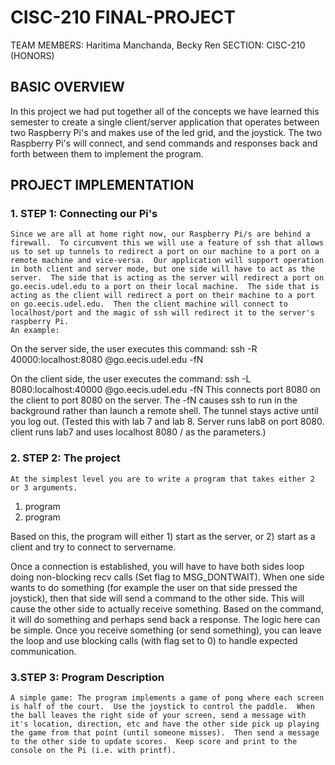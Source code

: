 # CISC-210 FINAL-PROJECT
TEAM MEMBERS: Haritima Manchanda, Becky Ren
SECTION: CISC-210 (HONORS)

## BASIC OVERVIEW
In this project we had put together all of the concepts we have learned this semester to create a single client/server application that operates between two Raspberry Pi's and makes use of the led grid, and the joystick. The two Raspberry Pi's will connect, and send commands and responses back and forth between them to implement the program.

## PROJECT IMPLEMENTATION

### 1. STEP 1: Connecting our Pi's
    Since we are all at home right now, our Raspberry Pi/s are behind a firewall.  To circumvent this we will use a feature of ssh that allows us to set up tunnels to redirect a port on our machine to a port on a remote machine and vice-versa.  Our application will support operation in both client and server mode, but one side will have to act as the server.  The side that is acting as the server will redirect a port on go.eecis.udel.edu to a port on their local machine.  The side that is acting as the client will redirect a port on their machine to a port on go.eecis.udel.edu.  Then the client machine will connect to localhost/port and the magic of ssh will redirect it to the server's raspberry Pi.
    An example:

On the server side, the user executes this command:
ssh -R 40000:localhost:8080 <eecis user>@go.eecis.udel.edu -fN
  
On the client side, the user executes the command:
ssh -L 8080:localhost:40000 <other eecis user>@go.eecis.udel.edu -fN
This connects port 8080 on the client to port 8080 on the server.
The -fN causes ssh to run in the background rather than launch a remote shell.
The tunnel stays active until you log out.
(Tested this with lab 7 and lab 8.  Server runs lab8 on port 8080.  client runs lab7 and uses localhost 8080 / as the parameters.)
 
### 2. STEP 2: The project
    At the simplest level you are to write a program that takes either 2 or 3 arguments.
1) program <port>
2) program <port> <IP or Server Name>

Based on this, the program will either 1) start as the server, or 2) start as a client and try to connect to servername.

Once a connection is established, you will have to have both sides loop doing non-blocking recv calls (Set flag to MSG_DONTWAIT).  When one side wants to do something (for example the user on that side pressed the joystick), then that side will send a command to the other side.  This will cause the other side to actually receive something.  Based on the command, it will do something and perhaps send back a response.  The logic here can be simple.
Once you receive something (or send something), you can leave the loop and use blocking calls (with flag set to 0) to handle expected communication.

### 3.STEP 3: Program Description
    A simple game: The program implements a game of pong where each screen is half of the court.  Use the joystick to control the paddle.  When the ball leaves the right side of your screen, send a message with it's location, direction, etc and have the other side pick up playing the game from that point (until someone misses).  Then send a message to the other side to update scores.  Keep score and print to the console on the Pi (i.e. with printf).
